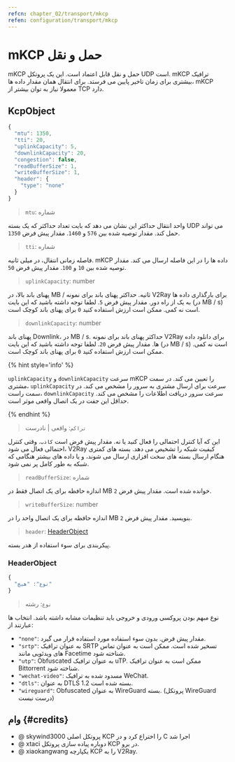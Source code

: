 ```yaml
---
refcn: chapter_02/transport/mkcp
refen: configuration/transport/mkcp
---
```


# mKCP حمل و نقل

mKCP حمل و نقل قابل اعتماد است. این یک پروتکل UDP است. mKCP ترافیک بیشتری برای زمان تاخیر پایین می فرستد. برای انتقال همان مقدار داده ها، mKCP معمولا نیاز به توان بیشتر از TCP دارد.

## KcpObject

```javascript
{
  "mtu": 1350,
  "tti": 20,
  "uplinkCapacity": 5,
  "downlinkCapacity": 20,
  "congestion": false,
  "readBufferSize": 1,
  "writeBufferSize": 1,
  "header": {
    "type": "none"
  }
}
```

> `mtu`: شماره

واحد انتقال حداکثر این نشان می دهد که بایت تعداد حداکثر که یک بسته UDP می تواند حمل کند. مقدار توصیه شده بین `576` و `1460`. مقدار پیش فرض `1350`.

> `tti`: شماره

فاصله زمانی انتقال، در میلی ثانیه. mKCP داده ها را در این فاصله ارسال می کند. مقدار توصیه شده بین `10` و `100`. مقدار پیش فرض `50`.

> `uplinkCapacity`: number

پهنای باند بالا، در MB / ثانیه. حداکثر پهنای باند برای نمونه V2Ray برای بارگذاری داده ها به یک از راه دور. مقدار پیش فرض `5`. لطفا توجه داشته باشید که این بایت (در MB / s) است نه کمی. ممکن است ارزش استفاده کنید `0` برای پهنای باند کوچک است.

> `downlinkCapacity`: number

پهنای باند Downlink، در MB / s. حداکثر پهنای باند برای نمونه V2Ray برای دانلود داده ها. مقدار پیش فرض `20`. لطفا توجه داشته باشید که این بایت (در MB / s) است نه کمی. ممکن است ارزش استفاده کنید `0` برای پهنای باند کوچک است.

{% hint style='info' %}

`uplinkCapacity` و `downlinkCapacity` سرعت mKCP را تعیین می کند. در سمت مشتری، `uplinkCapacity` سرعت برای ارسال مشتری به سرور را مشخص می کند. در سمت راست، `downlinkCapacity` سرعت سرور دریافت اطلاعات را مشخص می کند. حداقل این جفت در یک اتصال واقعی موثر است.

{% endhint %}

> `تراکم`: واقعی | نادرست

این که آیا کنترل احتمالی را فعال کنید یا نه. مقدار پیش فرض است `کاذب`. وقتی کنترل احتمالی فعال می شود، V2Ray کیفیت شبکه را تشخیص می دهد. بسته های کمتری هنگام ارسال بسته های سخت افزاری ارسال می شوند، و یا داده های بیشتر هنگامی که شبکه به طور کامل پر نمی شود.

> `readBufferSize`: شماره

اندازه حافظه برای یک اتصال فقط در MB خوانده شده است. مقدار پیش فرض `2`.

> `writeBufferSize`: number

اندازه حافظه برای یک اتصال واحد را در MB بنویسید. مقدار پیش فرض `2`.

> `header`: [HeaderObject](#headerobject)

پیکربندی برای سوء استفاده از هدر بسته.

### HeaderObject

```javascript
{
  "نوع": "هیچ"
}
```

> `نوع`: رشته

نوع مبهم بودن پروکسی ورودی و خروجی باید تنظیمات مشابه داشته باشد. انتخاب ها عبارتند از:

* `"none"`: مقدار پیش فرض. بدون سوء استفاده مورد استفاده قرار می گیرد.
* `"srtp"`: به عنوان ترافیک SRTP تسخیر شده است. ممکن است به عنوان تماس های ویدئویی مانند Facetime شناخته شود.
* `"utp"`: Obfuscated به عنوان ترافیک uTP. ممکن است به عنوان ترافیک Bittorrent شناخته شود.
* `"wechat-video"`: مسدود شده به ترافیک WeChat.
* `"dtls"`: به عنوان DTLS 1.2 بسته شده است.
* `"wireguard"`: Obfuscated به عنوان WireGuard بسته. (پروتکل WireGuard درست نیست)

## وام {#credits}

* @ skywind3000 پروتکل اصلی KCP را اختراع کرد و در C اجرا شد
* @ xtaci دوباره پیاده سازی پروتکل KCP در برو.
* @ xiaokangwang یکپارچه KCP را به V2Ray.